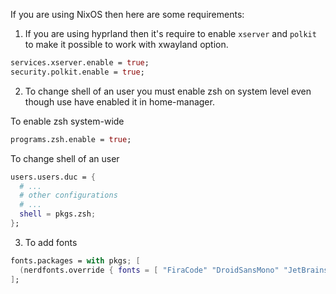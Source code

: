 If you are using NixOS then here are some requirements:

1. If you are using hyprland then it's require to enable `xserver` and `polkit` to make it possible to work with xwayland option.

```nix
services.xserver.enable = true;
security.polkit.enable = true;
```

2. To change shell of an user you must enable zsh on system level even though use have enabled it in home-manager.

To enable zsh system-wide
```nix
programs.zsh.enable = true;
```

To change shell of an user
```nix
users.users.duc = {
  # ...
  # other configurations
  # ...
  shell = pkgs.zsh;
};
```

3. To add fonts

```nix
fonts.packages = with pkgs; [
  (nerdfonts.override { fonts = [ "FiraCode" "DroidSansMono" "JetBrainsMono" ]; })
];
```